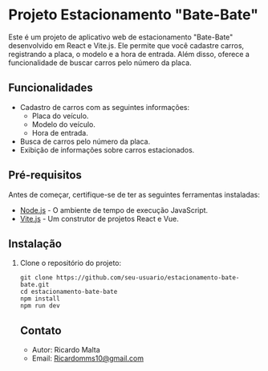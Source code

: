 # Projeto Estacionamento "Bate-Bate"

Este é um projeto de aplicativo web de estacionamento "Bate-Bate" desenvolvido em React e Vite.js. Ele permite que você cadastre carros, registrando a placa, o modelo e a hora de entrada. Além disso, oferece a funcionalidade de buscar carros pelo número da placa.

## Funcionalidades

- Cadastro de carros com as seguintes informações:
  - Placa do veículo.
  - Modelo do veículo.
  - Hora de entrada.
- Busca de carros pelo número da placa.
- Exibição de informações sobre carros estacionados.

## Pré-requisitos

Antes de começar, certifique-se de ter as seguintes ferramentas instaladas:

- [Node.js](https://nodejs.org/) - O ambiente de tempo de execução JavaScript.
- [Vite.js](https://vitejs.dev/) - Um construtor de projetos React e Vue.

## Instalação

1. Clone o repositório do projeto:

   ```shell
   git clone https://github.com/seu-usuario/estacionamento-bate-bate.git
   cd estacionamento-bate-bate
   npm install
   npm run dev
   ```

   ## Contato 
   - Autor: Ricardo Malta 
   - Email: Ricardomms10@gmail.com
   